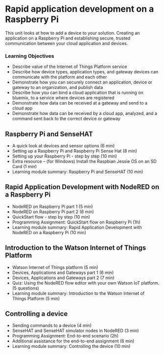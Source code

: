 # Rapid application development on a Raspberry Pi

This unit looks at how to add a device to your solution. Creating an application on a Raspberry Pi and establishing secure, trusted communication between your cloud application and devices.

### Learning Objectives

* Describe value of the Internet of Things Platform service
* Describe how device types, application types, and gateway devices can communicate with the platform and each other
* Demonstrate how you can securely connect an application, device or gateway to an organization, and publish data
* Describe how you can bind a cloud application that is running on bluemix, to a service where devices are registered
* Demonstrate how data can be received at a gateway and send to a cloud app
* Demonstrate how data can be received by a cloud app, analyzed, and a command sent back to the correct device or gateway

## Raspberry Pi and SenseHAT

* A quick look at devices and sensor options (6 min)
* Setting up a Raspberry Pi and Raspberry Pi Sense Hat (8 min)
* Setting up your Raspberry Pi - step by step (10 min)
* Extra resource – (for Windows) Install the Raspbian Jessie OS on an SD Card (1 min)
* Learning module summary: Raspberry Pi and SenseHAT (10 min)

## Rapid Application Development with NodeRED on a Raspberry Pi

* NodeRED on Raspberry Pi part 1 (5 min)
* NodeRED on Raspberry Pi part 2 (6 min)
* QuickStart flow - step by step (10 min)
* Programming Assignment: QuickStart flow on Raspberry Pi (1h)
* Learning module summary: Rapid Application Development with NodeRED on a Raspberry Pi (10 min)

## Introduction to the Watson Internet of Things Platform

* Watson Internet of Things platform (5 min)
* Devices, Applications and Gateways part 1 (6 min)
* Devices, Applications and Gateways part 2 (7 min)
* Quiz: Using the NodeRED flow editor with your own Watson IoT platform. (5 questions)
* Learning module summary: Introduction to the Watson Internet of Things Platform (5 min)

## Controlling a device

* Sending commands to a device (4 min)
* SenseHAT and SenseHAT simulator nodes in NodeRED (3 min)
* Programming Assignment: End-to-end scenario (2h)
* Additional assistance for the end-to-end assignment (6 min)
* Learning module summary: Controlling the device (10 min)
